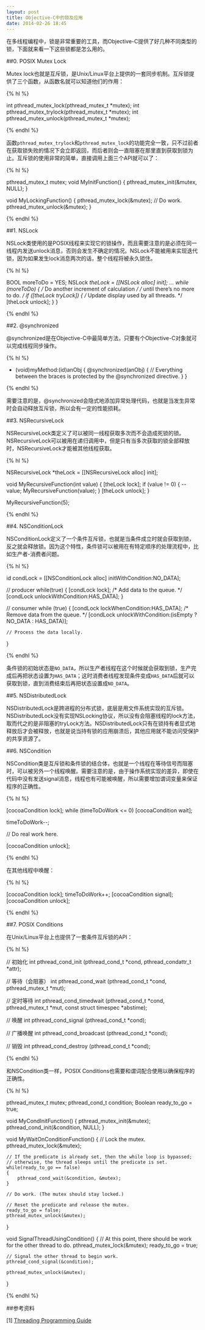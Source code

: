 ```yaml
---
layout: post
title: Objective-C中的锁及应用
date: 2014-02-26 18:45
---
```

在多线程编程中，锁是非常重要的工具，而Objective-C提供了好几种不同类型的锁，下面就来看一下这些锁都是怎么用的。
 
##0. POSIX Mutex Lock
 
Mutex lock也就是互斥锁，是Unix/Linux平台上提供的一套同步机制。互斥锁提供了三个函数，从函数名就可以知道他们的作用：
 
{% hl %}
 
int pthread_mutex_lock(pthread_mutex_t *mutex);
int pthread_mutex_trylock(pthread_mutex_t *mutex);
int pthread_mutex_unlock(pthread_mutex_t *mutex); 
 
{% endhl %}
 
函数`pthread_mutex_trylock`和`pthread_mutex_lock`的功能完全一致，只不过前者在获取锁失败的情况下会立即返回，而后者则会一直阻塞在那里直到获取到锁为止。互斥锁的使用非常的简单，直接调用上面三个API就可以了：
 
{% hl %}
 
pthread_mutex_t mutex;
void MyInitFunction()
{
    pthread_mutex_init(&mutex, NULL);
}
 
void MyLockingFunction()
{
    pthread_mutex_lock(&mutex);
    // Do work.
    pthread_mutex_unlock(&mutex);
}
 
{% endhl %}
 
##1. NSLock
 
NSLock类使用的是POSIX线程来实现它的锁操作，而且需要注意的是必须在同一线程内发送unlock消息，否则会发生不确定的情况。NSLock不能被用来实现迭代锁，因为如果发生lock消息两次的话，整个线程将被永久锁住。
 
{% hl %}
 
BOOL moreToDo = YES;
NSLock *theLock = [[NSLock alloc] init];
...
while (moreToDo) {
    /* Do another increment of calculation */
    /* until there’s no more to do. */
    if ([theLock tryLock]) {
        /* Update display used by all threads. */
        [theLock unlock];
    }
}
 
{% endhl %}
 
##2. @synchronized
 
@synchronized是在Objective-C中最简单方法，只要有个Objective-C对象就可以完成线程同步操作。
 
{% hl %}
 
- (void)myMethod:(id)anObj
{
    @synchronized(anObj)
    {
        // Everything between the braces is protected by the @synchronized directive.
    }
}
 
{% endhl %}
 
需要注意的是，@synchronized会隐式地添加异常处理代码，也就是当发生异常时会自动释放互斥锁，所以会有一定的性能损耗。
 
##3. NSRecursiveLock
 
NSRecursiveLock类定义了可以被同一线程获取多次而不会造成死锁的锁。NSRecursiveLock可以被用在递归调用中，但是只有当多次获取的锁全部释放时，NSRecursiveLock才能被其他线程获取。
 
{% hl %}
 
NSRecursiveLock *theLock = [[NSRecursiveLock alloc] init];
 
void MyRecursiveFunction(int value)
{
    [theLock lock];
    if (value != 0)
    {
        --value;
        MyRecursiveFunction(value);
    }
    [theLock unlock];
}
 
MyRecursiveFunction(5);
 
{% endhl %}
 
##4. NSConditionLock
 
NSConditionLock定义了一个条件互斥锁，也就是当条件成立时就会获取到锁，反之就会释放锁。因为这个特性，条件锁可以被用在有特定顺序的处理流程中，比如生产者-消费者问题。
 
{% hl %}
 
id condLock = [[NSConditionLock alloc] initWithCondition:NO_DATA];
 
// producer
while(true)
{
    [condLock lock];
    /* Add data to the queue. */
    [condLock unlockWithCondition:HAS_DATA];
}
 
// consumer
while (true)
{
    [condLock lockWhenCondition:HAS_DATA];
    /* Remove data from the queue. */
    [condLock unlockWithCondition:(isEmpty ? NO_DATA : HAS_DATA)];
 
    // Process the data locally.
}
 
{% endhl %}
 
条件锁的初始状态是`NO_DATA`，所以生产者线程在这个时候就会获取到锁，生产完成后再把状态设置为`HAS_DATA`；这时消费者线程发现条件变成`HAS_DATA`后就可以获取到锁，直到消费结束后再把状态设置成`NO_DATA`。
 
##5. NSDistributedLock
 
NSDistributedLock是跨进程的分布式锁，底层是用文件系统实现的互斥锁。NSDistributedLock没有实现NSLocking协议，所以没有会阻塞线程的lock方法，取而代之的是非阻塞的tryLock方法。NSDistributedLock只有在锁持有者显式地释放后才会被释放，也就是说当持有锁的应用崩溃后，其他应用就不能访问受保护的共享资源了。
 
##6. NSCondition
 
NSCondition类是互斥锁和条件锁的结合体，也就是一个线程在等待信号而阻塞时，可以被另外一个线程唤醒。需要注意的是，由于操作系统实现的差异，即使在代码中没有发送signal消息，线程也有可能被唤醒，所以需要增加谓词变量来保证程序的正确性。
 
{% hl %}
 
[cocoaCondition lock];
while (timeToDoWork <= 0)
    [cocoaCondition wait];
 
timeToDoWork--;
 
// Do real work here.
 
[cocoaCondition unlock];
 
{% endhl %}
 
在其他线程中唤醒：
 
{% hl %}
 
[cocoaCondition lock];
timeToDoWork++;
[cocoaCondition signal];
[cocoaCondition unlock];
 
{% endhl %}
 
##7. POSIX Conditions
 
在Unix/Linux平台上也提供了一套条件互斥锁的API：
 
{% hl %}
 
// 初始化
int pthread_cond_init (pthread_cond_t *cond, pthread_condattr_t *attr);
 
// 等待（会阻塞）
int pthread_cond_wait (pthread_cond_t *cond, pthread_mutex_t *mut);
 
// 定时等待
int pthread_cond_timedwait (pthread_cond_t *cond, pthread_mutex_t *mut, const struct timespec *abstime);
 
// 唤醒
int pthread_cond_signal (pthread_cond_t *cond);
 
// 广播唤醒
int pthread_cond_broadcast (pthread_cond_t *cond);
 
// 销毁
int pthread_cond_destroy (pthread_cond_t *cond);
 
{% endhl %}
 
和NSCondition类一样，POSIX Conditions也需要和谓词配合使用以确保程序的正确性。
 
{% hl %}
 
pthread_mutex_t mutex;
pthread_cond_t condition;
Boolean     ready_to_go = true;
 
void MyCondInitFunction()
{
    pthread_mutex_init(&mutex);
    pthread_cond_init(&condition, NULL);
}
 
void MyWaitOnConditionFunction()
{
    // Lock the mutex.
    pthread_mutex_lock(&mutex);
 
    // If the predicate is already set, then the while loop is bypassed;
    // otherwise, the thread sleeps until the predicate is set.
    while(ready_to_go == false)
    {
        pthread_cond_wait(&condition, &mutex);
    }
 
    // Do work. (The mutex should stay locked.)
 
    // Reset the predicate and release the mutex.
    ready_to_go = false;
    pthread_mutex_unlock(&mutex);
}
 
void SignalThreadUsingCondition()
{
    // At this point, there should be work for the other thread to do.
    pthread_mutex_lock(&mutex);
    ready_to_go = true;
 
    // Signal the other thread to begin work.
    pthread_cond_signal(&condition);
 
    pthread_mutex_unlock(&mutex);
}
 
{% endhl %}
 
 
##参考资料
 
[1] [Threading Programming Guide](https://developer.apple.com/library/mac/documentation/cocoa/conceptual/Multithreading/ThreadSafety/ThreadSafety.html)